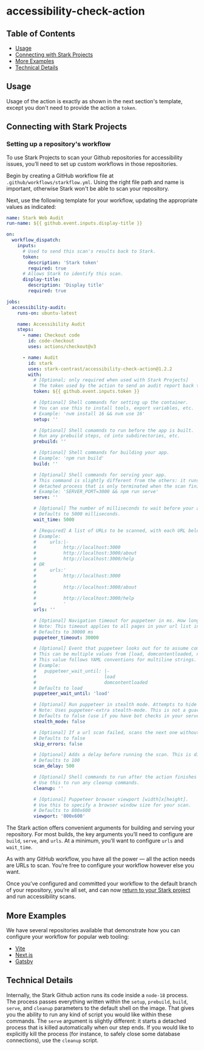 # accessibility-check-action

## Table of Contents

- [Usage](#usage)
- [Connecting with Stark Projects](#connecting-with-stark-projects)
- [More Examples](#more-examples)
- [Technical Details](#technical-details)

## Usage

Usage of the action is exactly as shown in the next section's template, except you don't need to provide the action a `token`.

## Connecting with Stark Projects

### Setting up a repository's workflow

To use Stark Projects to scan your Github repositories for accessibility issues, you’ll need to set up custom workflows in those repositories.

Begin by creating a GitHub workflow file at `.github/workflows/starkflow.yml`. Using the right file path and name is important, otherwise Stark won't be able to scan your repository.

Next, use the following template for your workflow, updating the appropriate values as indicated:

```yml
name: Stark Web Audit
run-name: ${{ github.event.inputs.display-title }}

on:
  workflow_dispatch:
    inputs:
      # Used to send this scan's results back to Stark.
      token:
        description: 'Stark token'
        required: true
      # Allows Stark to identify this scan.
      display-title:
        description: 'Display title'
        required: true

jobs:
  accessibility-audit:
    runs-on: ubuntu-latest

    name: Accessibility Audit
    steps:
      - name: Checkout code
        id: code-checkout
        uses: actions/checkout@v3

      - name: Audit
        id: stark
        uses: stark-contrast/accessibility-check-action@1.2.2
        with:
          # [Optional; only required when used with Stark Projects]
          # The token used by the action to send an audit report back to Stark.
          token: ${{ github.event.inputs.token }}

          # [Optional] Shell commands for setting up the container.
          # You can use this to install tools, export variables, etc.
          # Example: 'nvm install 16 && nvm use 16'
          setup: ''

          # [Optional] Shell comamnds to run before the app is built.
          # Run any prebuild steps, cd into subdirectories, etc.
          prebuild: ''

          # [Optional] Shell commands for building your app.
          # Example: 'npm run build'
          build: ''

          # [Optional] Shell commands for serving your app.
          # This command is slightly different from the others: it runs in a long-lived,
          # detached process that is only terminated when the scan finishes and our action stops.
          # Example: 'SERVER_PORT=3000 && npm run serve'
          serve: ''

          # [Optional] The number of milliseconds to wait before your app is ready.
          # Defaults to 5000 milliseconds.
          wait_time: 5000

          # [Required] A list of URLs to be scanned, with each URL belonging to its own line. This value follows YAML conventions for multiline strings.
          # Example:
          #     urls:|-
          #          http://localhost:3000
          #          http://localhost:3000/about
          #          http://localhost:3000/help
          # OR
          #     urls:'
          #          http://localhost:3000
          #
          #          http://localhost:3000/about
          #
          #          http://localhost:3000/help
          #          '
          urls: ''

          # [Optional] Navigation timeout for puppeteer in ms. How long should puppeteer wait till it checks page load (wait until event) is complete.
          # Note: This timeout applies to all pages in your url list individually
          # Defaults to 30000 ms
          puppeteer_timeout: 30000

          # [Optional] Event that puppeteer looks out for to assume completed navigation to a given page. In case of multiple values, navigation is considered to be successful after all events have been fired
          # This can be multiple values from [load, domcontentloaded, networkidle0, networkidle2], with each value belonging to its own line.
          # This value follows YAML conventions for multiline strings.
          # Example:
          #   puppeteer_wait_until: |-
          #                         load
          #                         domcontentloaded
          # Defaults to load
          puppeteer_wait_until: 'load'

          # [Optional] Run puppeteer in stealth mode. Attempts to hide puppeteer from your server. Won't be necessary for localhost
          # Note: Uses puppeteer-extra stealth-mode. This is not a guaranteed way to hide usage of automated software to control browsers.
          # Defaults to false (use if you have bot checks in your server code)
          stealth_mode: false

          # [Optional] If a url scan failed, scans the next one without failing the action.
          # Defaults to false
          skip_errors: false

          # [Optional] Adds a delay before running the scan. This is different from the timeout and delay in the sense that this delay occurs after the page is navigated to.
          # Defaults to 100
          scan_delay: 500

          # [Optional] Shell commands to run after the action finishes a scan.
          # Use this to run any cleanup commands.
          cleanup: ''

          # [Optional] Puppeteer browser viewport [width]x[height].
          # Use this to specify a browser window size for your scan.
          # Defaults to 800x600
          viewport: '800x600'
```

The Stark action offers convenient arguments for building and serving your repository. For most builds, the key arguments you’ll need to configure are `build`, `serve`, and `urls`. At a minimum, you’ll want to configure `urls` and `wait_time`.

As with any GitHub workflow, you have all the power — all the action needs are URLs to scan. You’re free to configure your workflow however else you want.

Once you’ve configured and committed your workflow to the default branch of your repository, you’re all set, and can now [return to your Stark project](https://account.getstark.co/projects) and run accessibility scans.

## More Examples

We have several repositories available that demonstrate how you can configure your workflow for popular web tooling:

- [Vite](https://github.com/stark-projects-demos/vite-demo)
- [Next.js](https://github.com/stark-projects-demos/nextjs-demo)
- [Gatsby](https://github.com/stark-projects-demos/gatsby-demo)

## Technical Details

Internally, the Stark Github action runs its code inside a `node-18` process. The process passes everything written within the `setup`, `prebuild`, `build`, `serve`, and `cleanup` parameters to the default shell on the image. That gives you the ability to run any kind of script you would like within these commands. The `serve` argument is slightly different: it starts a detached process that is killed automatically when our step ends. If you would like to explicitly kill the process (for instance, to safely close some database connections), use the `cleanup` script.
